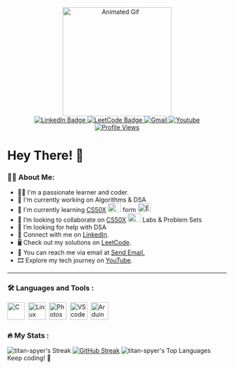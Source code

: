 <div align="center" id="header">
  <img src="https://miro.medium.com/v2/resize:fit:1400/1*X_FFeLvsgZ0Q-weKkc_byw.gif" width="250" alt="Animated Gif"/>
</div>

<div align="center" id="badges">
  <a href="https://www.linkedin.com/in/satya-brata-behera/">
    <img src="https://img.shields.io/badge/LinkedIn-0077B5?style=for-the-badge&logo=linkedin&logoColor=white" alt="LinkedIn Badge"/>
  </a>
  <a href="https://leetcode.com/mr-satya02/">
    <img src="https://img.shields.io/badge/LeetCode-FFA116?style=for-the-badge&logo=LeetCode&logoColor=black" alt="LeetCode Badge"/>
  </a>
  <a href="mailto:officialsatya02@gmail.com?subject=Hello&body=Hi%20there,">
    <img src="https://img.shields.io/badge/Gmail-D14836?style=for-the-badge&logo=gmail&logoColor=white" alt="Gmail"/>
  </a>
  <a href="https://www.youtube.com/The_engineer02">
    <img src="https://img.shields.io/badge/YouTube-FF0000?style=for-the-badge&logo=youtube&logoColor=white" alt="Youtube"/>
  </a>
</div>

<div align="center" id="profile_views">
  <a href="https://profile-counter.glitch.me/titan-spyer">
    <img src="https://profile-counter.glitch.me/titan-spyer/count.svg" alt="Profile Views"/>
  </a>
</div>


# Hey There! :wave:

### :man_student: About Me:
- :man_technologist: I'm a passionate learner and coder.
- :telescope:	I'm currently working on Algorithms & DSA 
- :seedling: I'm currently learning [CS50X](https://www.edx.org/course/introduction-computer-science-harvardx-cs50x)<a herf = "https://cs50.harvard.edu"> <img src = "https://www.harvard.edu/wp-content/uploads/2021/02/harvard-college-375x281.png" alt = "CS50 Logo" width = "30" height = "20"> </a> form <a herf = "https://www.edx.org/"> <img src = "https://www.edx.org/images/logos/edx-logo-elm.svg" alt = "EDX Logo" width = "30" height = "20"> </a>
- :two_men_holding_hands: I’m looking to collaborate on [CS50X](https://www.edx.org/course/introduction-computer-science-harvardx-cs50x)<a herf = "https://cs50.harvard.edu"> <img src = "https://www.harvard.edu/wp-content/uploads/2021/02/harvard-college-375x281.png" alt = "CS50 Logo" width = "30" height = "20"> </a> Labs & Problem Sets
- :monocle_face: I’m looking for help with DSA 
- :revolving_hearts: Connect with me on [LinkedIn](https://www.linkedin.com/in/satya-brata-behera/).
- :desktop_computer: Check out my solutions on [LeetCode](https://leetcode.com/mr-satya02/).
- :email: You can reach me via email at <a href="mailto:officialsatya02@gmail.com?subject=Hello&body=Hi%20there,">Send Email.</a>
- :film_strip: Explore my tech journey on [YouTube](https://www.youtube.com/The_engineer02).
- ---
### :hammer_and_wrench: Languages and Tools :
<img src="https://cdn.jsdelivr.net/gh/devicons/devicon/icons/c/c-original.svg" title="C" alt="C" width="40" height="40"/>&nbsp;
<img src="https://cdn.jsdelivr.net/gh/devicons/devicon/icons/linux/linux-original.svg" titel="Linux" alt="Linux" width= "40" height="40" />&nbsp;
<img src="https://cdn.jsdelivr.net/gh/devicons/devicon/icons/photoshop/photoshop-plain.svg" titel="Photoshop" alt="Photoshop" width= "40" height="40" />&nbsp;
<img src="https://cdn.jsdelivr.net/gh/devicons/devicon/icons/visualstudio/visualstudio-plain.svg" titel="VScode" alt="VScode" width= "40" height="40" />&nbsp;
<img src="https://cdn.jsdelivr.net/gh/devicons/devicon/icons/arduino/arduino-original-wordmark.svg" titel="Arduino" alt="Arduino" width="40" height = "40" />

### :fire: My Stats :
![titan-spyer's Streak](https://github-readme-streak-stats.herokuapp.com/?user=titan-spyer&theme=midnight-purple&hide_border=true)
[![GitHub Streak](http://github-readme-streak-stats.herokuapp.com?user=titan-spyer&theme=dark&hide_border=true)](https://git.io/streak-stats)
![titan-spyer's Top Languages](https://github-readme-stats.vercel.app/api/top-langs/?username=titan-spyer&theme=midnight-purple&show_icons=true&hide_border=true&layout=compact)
</br>
Keep coding! :rocket:
